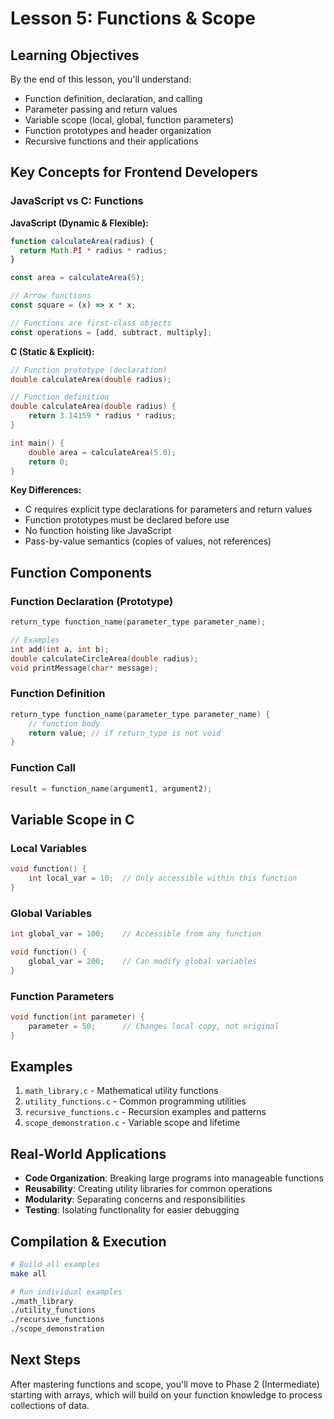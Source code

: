 # Lesson 5: Functions & Scope

## Learning Objectives

By the end of this lesson, you'll understand:

- Function definition, declaration, and calling
- Parameter passing and return values
- Variable scope (local, global, function parameters)
- Function prototypes and header organization
- Recursive functions and their applications

## Key Concepts for Frontend Developers

### JavaScript vs C: Functions

**JavaScript (Dynamic & Flexible):**

```javascript
function calculateArea(radius) {
  return Math.PI * radius * radius;
}

const area = calculateArea(5);

// Arrow functions
const square = (x) => x * x;

// Functions are first-class objects
const operations = [add, subtract, multiply];
```

**C (Static & Explicit):**

```c
// Function prototype (declaration)
double calculateArea(double radius);

// Function definition
double calculateArea(double radius) {
    return 3.14159 * radius * radius;
}

int main() {
    double area = calculateArea(5.0);
    return 0;
}
```

**Key Differences:**

- C requires explicit type declarations for parameters and return values
- Function prototypes must be declared before use
- No function hoisting like JavaScript
- Pass-by-value semantics (copies of values, not references)

## Function Components

### Function Declaration (Prototype)

```c
return_type function_name(parameter_type parameter_name);

// Examples
int add(int a, int b);
double calculateCircleArea(double radius);
void printMessage(char* message);
```

### Function Definition

```c
return_type function_name(parameter_type parameter_name) {
    // function body
    return value; // if return_type is not void
}
```

### Function Call

```c
result = function_name(argument1, argument2);
```

## Variable Scope in C

### Local Variables

```c
void function() {
    int local_var = 10;  // Only accessible within this function
}
```

### Global Variables

```c
int global_var = 100;    // Accessible from any function

void function() {
    global_var = 200;    // Can modify global variables
}
```

### Function Parameters

```c
void function(int parameter) {
    parameter = 50;      // Changes local copy, not original
}
```

## Examples

1. `math_library.c` - Mathematical utility functions
2. `utility_functions.c` - Common programming utilities
3. `recursive_functions.c` - Recursion examples and patterns
4. `scope_demonstration.c` - Variable scope and lifetime

## Real-World Applications

- **Code Organization**: Breaking large programs into manageable functions
- **Reusability**: Creating utility libraries for common operations
- **Modularity**: Separating concerns and responsibilities
- **Testing**: Isolating functionality for easier debugging

## Compilation & Execution

```bash
# Build all examples
make all

# Run individual examples
./math_library
./utility_functions
./recursive_functions
./scope_demonstration
```

## Next Steps

After mastering functions and scope, you'll move to Phase 2 (Intermediate) starting with arrays, which will build on your function knowledge to process collections of data.
